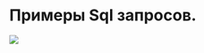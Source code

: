# Примеры Sql запросов.
![](https://drive.google.com/file/d/1KNPnZhfPxWJeUp7NVZaRMo2JielfCIUz/view?usp=sharing)

